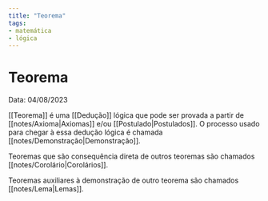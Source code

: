 ```yaml
---
title: "Teorema"
tags:
- matemática
- lógica
---
```

# Teorema

Data: 04/08/2023

[[Teorema]] é uma [[Dedução]] lógica que pode ser provada a partir de [[notes/Axioma|Axiomas]] e/ou [[Postulado|Postulados]].
O processo usado para chegar à essa dedução lógica é chamada [[notes/Demonstração|Demonstração]].

Teoremas que são consequência direta de outros teoremas são chamados [[notes/Corolário|Corolários]].

Teoremas auxiliares à demonstração de outro teorema são chamados [[notes/Lema|Lemas]].